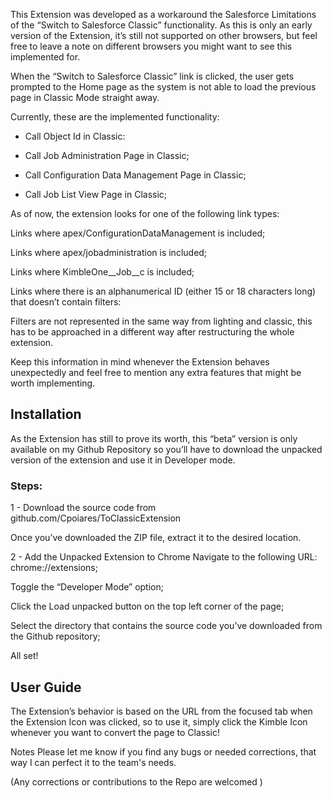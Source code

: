 This Extension was developed as a workaround the Salesforce Limitations of the “Switch to Salesforce Classic” functionality. As this is only an early version of the Extension, it’s still not supported on other browsers, but feel free to leave a note on different browsers you might want to see this implemented for.

When the “Switch to Salesforce Classic” link is clicked, the user gets prompted to the Home page as the system is not able to load the previous page in Classic Mode straight away.

Currently, these are the implemented functionality:

- Call Object Id in Classic:

- Call Job Administration Page in Classic;

- Call Configuration Data Management Page in Classic;

- Call Job List View Page in Classic;


As of now, the extension looks for one of the following link types:

Links where apex/ConfigurationDataManagement is included;

Links where apex/jobadministration is included;

Links where KimbleOne__Job__c is included;

Links where there is an alphanumerical ID (either 15 or 18 characters long) that doesn’t contain filters:

Filters are not represented in the same way from lighting and classic, this has to be approached in a different way after restructuring the whole extension. 

Keep this information in mind whenever the Extension behaves unexpectedly and feel free to mention any extra features that might be worth implementing.


## Installation
As the Extension has still to prove its worth, this “beta” version is only available on my Github Repository so you’ll have to download the unpacked version of the extension and use it in Developer mode.


### Steps:

1 - Download the source code from github.com/Cpoiares/ToClassicExtension
 
Once you’ve downloaded the ZIP file, extract it to the desired location.


2 - Add the Unpacked Extension to Chrome
Navigate to the following URL: chrome://extensions;

Toggle the “Developer Mode” option;

Click the Load unpacked button on the top left corner of the page;

Select the directory that contains the source code you’ve downloaded from the Github repository;

All set!

## User Guide
 
The Extension’s behavior is based on the URL from the focused tab when the Extension Icon was clicked, so to use it, simply click the Kimble Icon whenever you want to convert the page to Classic!

Notes
Please let me know if you find any bugs or needed corrections, that way I can perfect it to the team's needs.

(Any corrections or contributions to the Repo are welcomed    )
